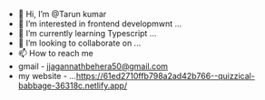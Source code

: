 - 👋 Hi, I’m @Tarun kumar
- 👀 I’m interested in frontend developmwnt ...
- 🌱 I’m currently learning  Typescript ...
- 💞️ I’m looking to collaborate on   ...
- 📫 How to reach me  
-  gmail - jjagannathbehera50@gmail.com
-  my website - ...https://61ed2710ffb798a2ad42b766--quizzical-babbage-36318c.netlify.app/

<!---
tarun846/tarun846 is a ✨ special ✨ repository because its `README.md` (this file) appears on your GitHub profile.
You can click the Preview link to take a look at your changes.
--->
